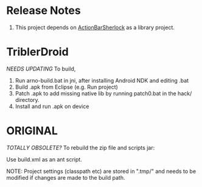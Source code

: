 # Release Notes
1. This project depends on [ActionBarSherlock](https://github.com/JakeWharton/ActionBarSherlock) as a library project.

# TriblerDroid
_NEEDS UPDATING_
To build, 

1. Run arno-build.bat in jni, after installing Android NDK and editing .bat
2. Build .apk from Eclipse (e.g. Run project)
3. Patch .apk to add missing native lib by running patch0.bat in the hack/ directory.
4. Install and run .apk on device

# ORIGINAL
_TOTALLY OBSOLETE?_
To rebuild the zip file and scripts jar:

Use build.xml as an ant script.

NOTE: Project settings (classpath etc) are stored in ".tmp/" and needs to be modified if changes are made to the build path.
